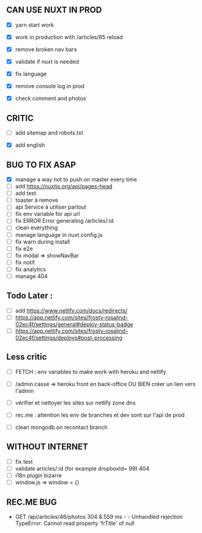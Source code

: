 CAN USE NUXT IN PROD
-
- [x] yarn start work
- [x] work in production with /articles/85 reload
- [x] remove broken nav bars
- [x] validate if nuxt is needed
- [x] fix language
 
- [x] remove console log in prod
- [x] check comment and photos

CRITIC
-
- [ ] add sitemap and robots.txt
- [x] add english


BUG TO FIX ASAP
-
- [x] manage a way not to push on master every time
- [ ] add https://nuxtjs.org/api/pages-head
- [ ] add test
- [ ] toaster à remove
- [ ] api Service à utiliser partout
- [ ] fix env variable for api url
- [ ] fix  ERROR  Error generating /articles/:id 
- [ ] clean everything
- [ ] manage language in nuxt.config.js
- [ ] fix warn during install
- [ ] fix e2e
- [ ] fix modal => showNavBar
- [ ] fix notif
- [ ] fix analytics
- [ ] manage 404

Todo Later : 
-
- [ ] add https://www.netlify.com/docs/redirects/
- [ ] https://app.netlify.com/sites/frosty-rosalind-02ec4f/settings/general#deploy-status-badge
- [ ] https://app.netlify.com/sites/frosty-rosalind-02ec4f/settings/deploys#post-processing

Less critic
-
- [ ] FETCH : env variables to make work with heroku and netlify
- [ ] /admin cassé => heroku front en back-office OU BIEN créer un lien vers l'admin
- [ ] vérifier et nettoyer les sites sur netlify zone dns
- [ ] rec.me : attention les env de branches et dev sont sur l'api de prod
- [ ] clean mongodb on recontact branch


WITHOUT INTERNET
-
- [ ] fix test
- [ ] validate articles/:id (for example dropboxId= 99) 404
- [ ] i18n plugin bizarre
- [ ] window.js => window = {}

REC.ME BUG
-
- GET  /api/articles/46/photos 304 8.559 ms - -
Unhandled rejection TypeError: Cannot read property 'frTitle' of null
